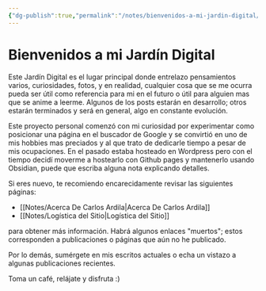 ```yaml
---
{"dg-publish":true,"permalink":"/notes/bienvenidos-a-mi-jardin-digital/","tags":["gardenEntry"],"created":"2025-03-10T08:08:23.222-05:00","updated":"2025-03-10T18:05:04.650-05:00"}
---
```


# Bienvenidos a mi Jardín Digital

Este Jardín Digital es el lugar principal donde entrelazo pensamientos varios, curiosidades, fotos, y en realidad, cualquier cosa que se me ocurra pueda ser útil como referencia para mi en el futuro o útil para alguien mas que se anime a leerme. Algunos de los posts estarán en desarrollo; otros estarán terminados y será en general, algo en constante evolución.

Este proyecto personal comenzó con mi curiosidad por experimentar como posicionar una página en el buscador de Google y se convirtió en uno de mis hobbies mas preciados y al que trato de dedicarle tiempo a pesar de mis ocupaciones. En el pasado estaba hosteado en Wordpress pero con el tiempo decidí moverme a hostearlo con Github pages y mantenerlo usando Obsidian, puede que escriba alguna nota explicando detalles.

Si eres nuevo, te recomiendo encarecidamente revisar las siguientes páginas:

- [[Notes/Acerca De Carlos Ardila\|Acerca De Carlos Ardila]]
- [[Notes/Logística del Sitio\|Logística del Sitio]]

para obtener más información. Habrá algunos enlaces "muertos"; estos corresponden a publicaciones o páginas que aún no he publicado.

Por lo demás, sumérgete en mis escritos actuales o echa un vistazo a algunas publicaciones recientes.

Toma un café, relájate y disfruta :)
